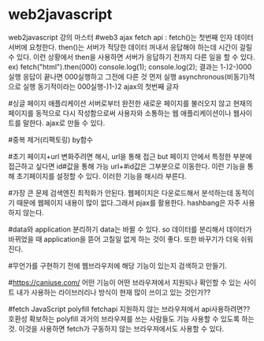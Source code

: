 # web2javascript
web2javascript 강의 마스터
#web3 ajax
fetch api :
fetch()는 첫번째 인자 데이터 서버에 요청한다.
then()는 서버가 적당한 데이터 꺼내서 응답해야 하는데 시간이 걸릴 수 있다. 
이런 상황에서 then을 사용하면 서버가 응답하기 전까지 다른 일을 할 수 있다. 
ex) fetch("html").then(000)
  console.log(1);
  console.log(2);
 결과는 1-)2-)000실행
응답이 끝나면 000실행하고 그전에 다른 것 먼저 실행
asynchronous(비동기)적으로 실행
동기적이라는 000실행-)1-)2
ajax의 첫번째 글자

#싱글 페이지 애플리케이션
서버로부터 완전한 새로운 페이지를 불러오지 않고 현재의 페이지를 동적으로 다시 작성함으로써 사용자와 소통하는 웹 애플리케이션이나 웹사이트를 말한다. 
ajax로 만들 수 있다.

#중복 제거(리팩토링)
by함수

#초기 페이지+url 변화주려면
해시, 
url을 통해 접근 but 페이지 안에서 특정한 부분에 접근하고 싶다면 id#값을 통해 가능 url+#id값은 그부분으로 이동한다. 
이런 기능을 통해 초기페이지를 설정할 수 있다.
이러한 기능을 해시라 부른다.

#가장 큰 문제
검색엔진 최적화가 안된다.
웹페이지은 다운로드해서 분석하는데 동적이기 때문에 웹페이지 내용이 많이 없다.그래서 pjax를 활용한다. hashbang은 자주 사용하지 않는다.

#data와 application 분리하기
data는 바뀔 수 있다. 
so 데이터를 분리해서 데이터가 바뀌었을 때 application을 뜯어 고칠일 없게 하는 것이 좋다.
또한 바꾸기가 더욱 쉬워진다.

#무언가를 구현하기 전에 웹브라우저에 해당 기능이 있는지 검색하고 만들기.

#https://caniuse.com/ 어떤 기능이 어떤 브라우져에서 지원되나 확인할 수 있는 사이트
내가 사용하는 라이브러리나 방식이 현재 많이 쓰이고 있는 것인가??

#fetch JavaScript polyfill
fetchapi 지원하지 않는 브라우져에서 api사용하려면?? 호환성 확보하는 
polyfill 과거의 브라우져를 쓰는 사람들도 기능 사용할 수 있도록 하는 것.
이것을 사용하면 fetch가 구동하지 않는 브라우져에서도 사용할 수 있다.
